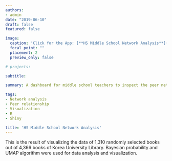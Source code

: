```yaml
---
authors:
- admin
date: "2019-06-10"
draft: false
featured: false

image:
  caption: 'Click for the App: [**HS Middle School Network Analysis**](https://a072826.shinyapps.io/hwasoon_network/)'
  focal_point: ""
  placement: 2
  preview_only: false

# projects: 

subtitle: 

summary: A dashboard for middle school teachers to inspect the peer network of students and their psychological properties. 

tags:
- Network analysis
- Peer relationship
- Visualization
- R
- Shiny

title: 'HS Middle School Network Analysis'
---
```





This is the result of visualizing the data of 1,310 randomly selected books out of 4,366 books of Korea University Library. Bayesian probability and UMAP algorithm were used for data analysis and visualization.
